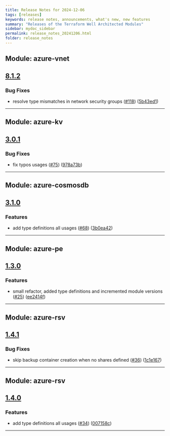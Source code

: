 ```yaml
---
title: Release Notes for 2024-12-06
tags: [releases]
keywords: release notes, announcements, what's new, new features
summary: "Releases of the Terraform Well Architected Modules"
sidebar: mydoc_sidebar
permalink: release_notes_20241206.html
folder: release_notes
---
```


## Module: azure-vnet
## [8.1.2](https://github.com/CloudNationHQ/terraform-azure-vnet/releases/tag/v8.1.2)


### Bug Fixes

* resolve type mismatches in network security groups ([#118](https://github.com/CloudNationHQ/terraform-azure-vnet/issues/118)) ([5b43ed1](https://github.com/CloudNationHQ/terraform-azure-vnet/commit/5b43ed15932e428913b1f935cf1bf6b840807cb5))

---

## Module: azure-kv
## [3.0.1](https://github.com/CloudNationHQ/terraform-azure-kv/releases/tag/v3.0.1)


### Bug Fixes

* fix typos usages ([#75](https://github.com/CloudNationHQ/terraform-azure-kv/issues/75)) ([978a73b](https://github.com/CloudNationHQ/terraform-azure-kv/commit/978a73b6fd6d6b0185187bc916492e1cb779d6f2))

---

## Module: azure-cosmosdb
## [3.1.0](https://github.com/CloudNationHQ/terraform-azure-cosmosdb/releases/tag/v3.1.0)


### Features

* add type definitions all usages ([#68](https://github.com/CloudNationHQ/terraform-azure-cosmosdb/issues/68)) ([3b0ea42](https://github.com/CloudNationHQ/terraform-azure-cosmosdb/commit/3b0ea420c53728e144135aef467960cf51353848))

---

## Module: azure-pe
## [1.3.0](https://github.com/CloudNationHQ/terraform-azure-pe/releases/tag/v1.3.0)


### Features

* small refactor, added type definitions and incremented module versions ([#25](https://github.com/CloudNationHQ/terraform-azure-pe/issues/25)) ([ee2414f](https://github.com/CloudNationHQ/terraform-azure-pe/commit/ee2414f7e6a6923e1321e4846fd3595895ae94f1))

---

## Module: azure-rsv
## [1.4.1](https://github.com/CloudNationHQ/terraform-azure-rsv/releases/tag/v1.4.1)


### Bug Fixes

* skip backup container creation when no shares defined ([#36](https://github.com/CloudNationHQ/terraform-azure-rsv/issues/36)) ([1c1e167](https://github.com/CloudNationHQ/terraform-azure-rsv/commit/1c1e167c8b54c51640bc879013038603f8354fdf))

---

## Module: azure-rsv
## [1.4.0](https://github.com/CloudNationHQ/terraform-azure-rsv/releases/tag/v1.4.0)


### Features

* add type definitions all usages ([#34](https://github.com/CloudNationHQ/terraform-azure-rsv/issues/34)) ([007158c](https://github.com/CloudNationHQ/terraform-azure-rsv/commit/007158ce39c410bf00ce7c0419e14d571cea14f3))

---

